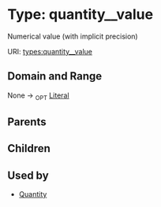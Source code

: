 
# Type: quantity__value


Numerical value (with implicit precision)

URI: [types:quantity__value](https://example.org/ccdh/datatypes/quantity__value)


## Domain and Range

None ->  <sub>OPT</sub> [Literal](types/Literal.md)

## Parents


## Children


## Used by

 * [Quantity](Quantity.md)
